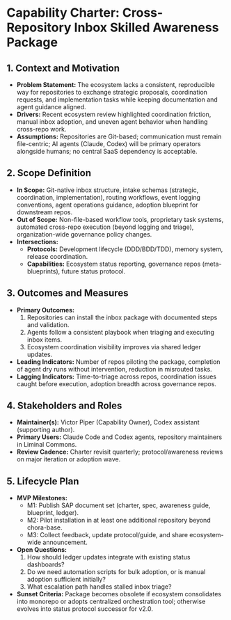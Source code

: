 # Capability Charter: Cross-Repository Inbox Skilled Awareness Package

## 1. Context and Motivation
- **Problem Statement:** The ecosystem lacks a consistent, reproducible way for repositories to exchange strategic proposals, coordination requests, and implementation tasks while keeping documentation and agent guidance aligned.
- **Drivers:** Recent ecosystem review highlighted coordination friction, manual inbox adoption, and uneven agent behavior when handling cross-repo work.
- **Assumptions:** Repositories are Git-based; communication must remain file-centric; AI agents (Claude, Codex) will be primary operators alongside humans; no central SaaS dependency is acceptable.

## 2. Scope Definition
- **In Scope:** Git-native inbox structure, intake schemas (strategic, coordination, implementation), routing workflows, event logging conventions, agent operations guidance, adoption blueprint for downstream repos.
- **Out of Scope:** Non-file-based workflow tools, proprietary task systems, automated cross-repo execution (beyond logging and triage), organization-wide governance policy changes.
- **Intersections:**  
  - **Protocols:** Development lifecycle (DDD/BDD/TDD), memory system, release coordination.  
  - **Capabilities:** Ecosystem status reporting, governance repos (meta-blueprints), future status protocol.

## 3. Outcomes and Measures
- **Primary Outcomes:**  
  1. Repositories can install the inbox package with documented steps and validation.  
  2. Agents follow a consistent playbook when triaging and executing inbox items.  
  3. Ecosystem coordination visibility improves via shared ledger updates.
- **Leading Indicators:** Number of repos piloting the package, completion of agent dry runs without intervention, reduction in misrouted tasks.
- **Lagging Indicators:** Time-to-triage across repos, coordination issues caught before execution, adoption breadth across governance repos.

## 4. Stakeholders and Roles
- **Maintainer(s):** Victor Piper (Capability Owner), Codex assistant (supporting author).
- **Primary Users:** Claude Code and Codex agents, repository maintainers in Liminal Commons.
- **Review Cadence:** Charter revisit quarterly; protocol/awareness reviews on major iteration or adoption wave.

## 5. Lifecycle Plan
- **MVP Milestones:**  
  - M1: Publish SAP document set (charter, spec, awareness guide, blueprint, ledger).  
  - M2: Pilot installation in at least one additional repository beyond chora-base.  
  - M3: Collect feedback, update protocol/guide, and share ecosystem-wide announcement.
- **Open Questions:**  
  1. How should ledger updates integrate with existing status dashboards?  
  2. Do we need automation scripts for bulk adoption, or is manual adoption sufficient initially?  
  3. What escalation path handles stalled inbox triage?  
- **Sunset Criteria:** Package becomes obsolete if ecosystem consolidates into monorepo or adopts centralized orchestration tool; otherwise evolves into status protocol successor for v2.0.

